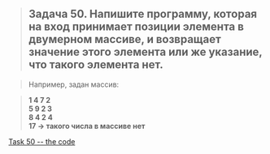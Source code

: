 
>## Задача 50. Напишите программу, которая на вход принимает позиции элемента в двумерном массиве, и возвращает значение этого элемента или же указание, что такого элемента нет.

>Например, задан массив:

>**1 4 7 2  
5 9 2 3  
8 4 2 4  
17 -> такого числа в массиве нет**

[Task 50 -- the code](Program.cs)